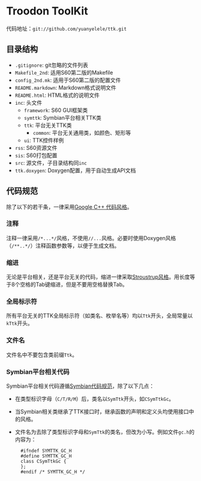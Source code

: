 <!--
	本文档为Markdown格式，可以使用以下命令生成HTML格式文档。
	markdown README.markdown > README.html

	参见： http://daringfireball.net/projects/markdown/syntax
-->

# Troodon ToolKit
代码地址：`git://github.com/yuanyelele/ttk.git`

## 目录结构
* `.gitignore`: git忽略的文件列表
* `Makefile_2nd`: 适用S60第二版的Makefile
* `config_2nd.mk`: 适用于S60第二版的配置文件
* `README.markdown`: Markdown格式说明文件
* `README.html`: HTML格式的说明文件
* `inc`: 头文件	
	* `framework`: S60 GUI框架类
	* `symttk`: Symbian平台相关TTK类
	* `ttk`: 平台无关TTK类
		* `common`: 平台无关通用类，如颜色、矩形等
	* `ui`: TTK控件样例
* `rss`: S60资源文件
* `sis`: S60打包配置
* `src`: 源文件，子目录结构同`inc`
* `ttk.doxygen`: Doxygen配置，用于自动生成API文档


## 代码规范
除了以下的若干条，一律采用[Google C++ 代码风格](http://google-styleguide.googlecode.com/svn/trunk/cppguide.xml)。

### 注释
注释一律采用`/*...*/`风格，不使用`//...`风格。必要时使用Doxygen风格（`/**..*/`）注释函数参数等，以便于生成文档。

### 缩进
无论是平台相关，还是平台无关的代码，缩进一律采取[Stroustrup风格](http://www2.research.att.com/~bs/bs_faq2.html#layout-style)。用长度等于8个空格的Tab键缩进，但是不要用空格替换Tab。

### 全局标示符
所有平台无关的TTK全局标示符（如类名、枚举名等）均以`Ttk`开头，全局常量以`kTtk`开头。

### 文件名
文件名中不要包含类前缀`Ttk`。

### Symbian平台相关代码
Symbian平台相关代码遵循[Symbian代码规范](http://www.forum.nokia.com/info/sw.nokia.com/id/70984bb2-4880-4dcc-a078-21f24224c5fb/Symbian_OS_Coding_Conventions_v1_0_en.pdf.html)，除了以下几点：

* 在类型标识字母（`C/T/R/M`）后，类名以`SymTtk`开头，如`CSymTtkGc`。

* 当Symbian相关类继承了TTK接口时，继承函数的声明和定义头均使用接口中的风格。

* 文件名为去除了类型标识字母和`SymTtk`的类名，但改为小写。例如文件`gc.h`的内容为：

		#ifndef SYMTTK_GC_H
		#define SYMTTK_GC_H
		class CSymTtkGc {
		};
		#endif /* SYMTTK_GC_H */

